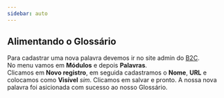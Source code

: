 ```yaml
---
sidebar: auto
---
```


## Alimentando o Glossário

Para cadastrar uma nova palavra devemos ir no site admin do [B2C](https://b2c.uatt.com.br/).  
No menu vamos em **Módulos** e depois **Palavras**.  
Clicamos em **Novo registro**, em seguida cadastramos o **Nome**, **URL** e colocamos como **Visível** *sim*. Clicamos em salvar e pronto. A nossa nova palavra foi asicionada com sucesso ao nosso Glossário.